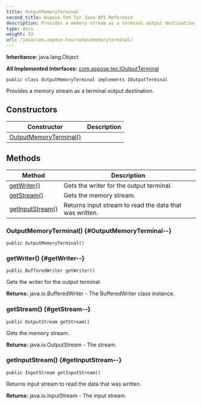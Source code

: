 ```yaml
---
title: OutputMemoryTerminal
second_title: Aspose.TeX for Java API Reference
description: Provides a memory stream as a terminal output destination.
type: docs
weight: 23
url: /java/com.aspose.tex/outputmemoryterminal/
---
```

**Inheritance:**
java.lang.Object

**All Implemented Interfaces:**
[com.aspose.tex.IOutputTerminal](../../com.aspose.tex/ioutputterminal)
```
public class OutputMemoryTerminal implements IOutputTerminal
```

Provides a memory stream as a terminal output destination.
## Constructors

| Constructor | Description |
| --- | --- |
| [OutputMemoryTerminal()](#OutputMemoryTerminal--) |  |
## Methods

| Method | Description |
| --- | --- |
| [getWriter()](#getWriter--) | Gets the writer for the output terminal. |
| [getStream()](#getStream--) | Gets the memory stream. |
| [getInputStream()](#getInputStream--) | Returns input stream to read the data that was written. |
### OutputMemoryTerminal() {#OutputMemoryTerminal--}
```
public OutputMemoryTerminal()
```


### getWriter() {#getWriter--}
```
public BufferedWriter getWriter()
```


Gets the writer for the output terminal.

**Returns:**
java.io.BufferedWriter - The BufferedWriter class instance.
### getStream() {#getStream--}
```
public OutputStream getStream()
```


Gets the memory stream.

**Returns:**
java.io.OutputStream - The stream.
### getInputStream() {#getInputStream--}
```
public InputStream getInputStream()
```


Returns input stream to read the data that was written.

**Returns:**
java.io.InputStream - The input stream.
